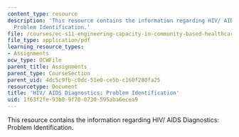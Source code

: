 ```yaml
---
content_type: resource
description: 'This resource contains the information regarding HIV/ AIDS Diagnostics:
  Problem Identification.'
file: /courses/ec-s11-engineering-capacity-in-community-based-healthcare-fall-2005/1f63f2fe93b09f700730595aba6ecea9_MITEC_S11F05_hw2_doup.pdf
file_type: application/pdf
learning_resource_types:
- Assignments
ocw_type: OCWFile
parent_title: Assignments
parent_type: CourseSection
parent_uid: 4dc5c9fb-c0dc-51e0-ce5b-c160f280fa25
resourcetype: Document
title: 'HIV/ AIDS Diagnostics: Problem Identification'
uid: 1f63f2fe-93b0-9f70-0730-595aba6ecea9
---
```

This resource contains the information regarding HIV/ AIDS Diagnostics: Problem Identification.

